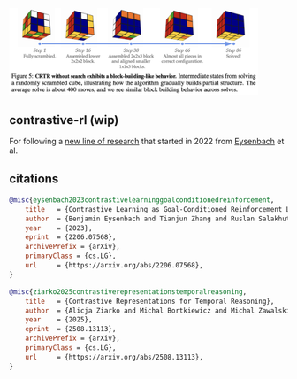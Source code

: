 <img src="./crtr.png" width="450px"></img>

## contrastive-rl (wip)

For following a [new line of research](https://arxiv.org/abs/2206.07568) that started in 2022 from [Eysenbach](https://ben-eysenbach.github.io/) et al.

## citations

```bibtex
@misc{eysenbach2023contrastivelearninggoalconditionedreinforcement,
    title   = {Contrastive Learning as Goal-Conditioned Reinforcement Learning}, 
    author  = {Benjamin Eysenbach and Tianjun Zhang and Ruslan Salakhutdinov and Sergey Levine},
    year    = {2023},
    eprint  = {2206.07568},
    archivePrefix = {arXiv},
    primaryClass = {cs.LG},
    url     = {https://arxiv.org/abs/2206.07568}, 
}
```

```bibtex
@misc{ziarko2025contrastiverepresentationstemporalreasoning,
    title   = {Contrastive Representations for Temporal Reasoning}, 
    author  = {Alicja Ziarko and Michal Bortkiewicz and Michal Zawalski and Benjamin Eysenbach and Piotr Milos},
    year    = {2025},
    eprint  = {2508.13113},
    archivePrefix = {arXiv},
    primaryClass = {cs.LG},
    url     = {https://arxiv.org/abs/2508.13113}, 
}
```
